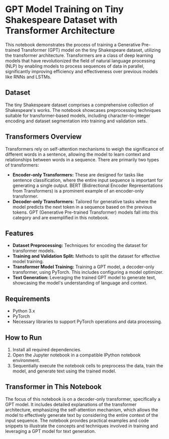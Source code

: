 # GPT Model Training on Tiny Shakespeare Dataset with Transformer Architecture

This notebook demonstrates the process of training a Generative Pre-trained Transformer (GPT) model on the tiny Shakespeare dataset, utilizing the transformer architecture. Transformers are a class of deep learning models that have revolutionized the field of natural language processing (NLP) by enabling models to process sequences of data in parallel, significantly improving efficiency and effectiveness over previous models like RNNs and LSTMs.

## Dataset

The tiny Shakespeare dataset comprises a comprehensive collection of Shakespeare's works. The notebook showcases preprocessing techniques suitable for transformer-based models, including character-to-integer encoding and dataset segmentation into training and validation sets.

## Transformers Overview

Transformers rely on self-attention mechanisms to weigh the significance of different words in a sentence, allowing the model to learn context and relationships between words in a sequence. There are primarily two types of transformers:

- **Encoder-only Transformers:** These are designed for tasks like sentence classification, where the entire input sequence is important for generating a single output. BERT (Bidirectional Encoder Representations from Transformers) is a prominent example of an encoder-only transformer.
- **Decoder-only Transformers:** Tailored for generative tasks where the model predicts the next token in a sequence based on the previous tokens. GPT (Generative Pre-trained Transformer) models fall into this category and are exemplified in this notebook.

## Features

- **Dataset Preprocessing:** Techniques for encoding the dataset for transformer models.
- **Training and Validation Split:** Methods to split the dataset for effective model training.
- **Transformer Model Training:** Training a GPT model, a decoder-only transformer, using PyTorch. This includes configuring a model optimizer.
- **Text Generation:** Leveraging the trained GPT model to generate text, showcasing the model's understanding of language and context.

## Requirements

- Python 3.x
- PyTorch
- Necessary libraries to support PyTorch operations and data processing.

## How to Run

1. Install all required dependencies.
2. Open the Jupyter notebook in a compatible IPython notebook environment.
3. Sequentially execute the notebook cells to preprocess the data, train the model, and generate text using the trained model.

## Transformer in This Notebook

The focus of this notebook is on a decoder-only transformer, specifically a GPT model. It includes detailed explanations of the transformer architecture, emphasizing the self-attention mechanism, which allows the model to effectively generate text by considering the entire context of the input sequence. The notebook provides practical examples and code snippets to illustrate the concepts and techniques involved in training and leveraging a GPT model for text generation.
